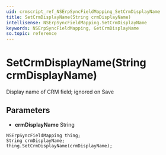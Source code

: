 ```yaml
---
uid: crmscript_ref_NSErpSyncFieldMapping_SetCrmDisplayName
title: SetCrmDisplayName(String crmDisplayName)
intellisense: NSErpSyncFieldMapping.SetCrmDisplayName
keywords: NSErpSyncFieldMapping, GetCrmDisplayName
so.topic: reference
---
```


# SetCrmDisplayName(String crmDisplayName)

Display name of CRM field; ignored on Save

## Parameters

* **crmDisplayName** String

```crmscript
NSErpSyncFieldMapping thing;
String crmDisplayName;
thing.SetCrmDisplayName(crmDisplayName);
```

